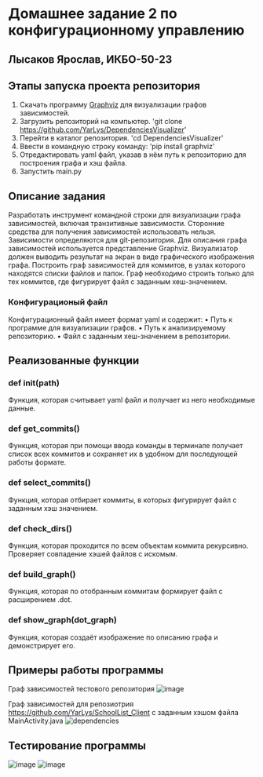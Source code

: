 # Домашнее задание 2 по конфигурационному управлению
## Лысаков Ярослав, ИКБО-50-23
## Этапы запуска проекта репозитория
1. Скачать программу [Graphviz](https://graphviz.org/download/) для визуализации графов зависимостей.
2. Загрузить репозиторий на компьютер. 'git clone https://github.com/YarLys/DependenciesVisualizer'
3. Перейти в каталог репозитория. 'cd DependenciesVisualizer'
4. Ввести в командную строку команду: 'pip install graphviz'
5. Отредактировать yaml файл, указав в нём путь к репозиторию для построения графа и хэш файла.
6. Запустить main.py 

## Описание задания
Разработать инструмент командной строки для визуализации графа зависимостей, включая транзитивные зависимости. Сторонние средства для получения зависимостей использовать нельзя.
Зависимости определяются для git-репозитория. Для описания графа зависимостей используется представление Graphviz. Визуализатор должен выводить результат на экран в виде графического изображения графа.
Построить граф зависимостей для коммитов, в узлах которого находятся списки файлов и папок. Граф необходимо строить только для тех коммитов, где фигурирует файл с заданным хеш-значением.

### Конфигурационый файл
Конфигурационный файл имеет формат yaml и содержит:
• Путь к программе для визуализации графов.
• Путь к анализируемому репозиторию.
• Файл с заданным хеш-значением в репозитории.

## Реализованные функции
### def init(path)
Функция, которая считывает yaml файл и получает из него необходимые данные.
### def get_commits()
Функция, которая при помощи ввода команды в терминале получает список всех коммитов и сохраняет их в удобном для последующей работы формате.
### def select_commits()
Функция, которая отбирает коммиты, в которых фигурирует файл с заданным хэш значением.
### def check_dirs()
Функция, которая проходится по всем объектам коммита рекурсивно. Проверяет совпадение хэшей файлов с искомым.
### def build_graph()
Функция, которая по отобранным коммитам формирует файл с расширением .dot.
### def show_graph(dot_graph)
Функция, которая создаёт изображение по описанию графа и демонстрирует его.

## Примеры работы программы
Граф зависимостей тестового репозитория
![image](https://github.com/user-attachments/assets/f08d63fb-6537-4fa1-89a5-c9f9fbc65642)

Граф зависимостей для репозиотрия https://github.com/YarLys/SchoolList_Client с заданным хэшом файла MainActivity.java
![dependencies](https://github.com/user-attachments/assets/e34b3275-daed-4a53-adbc-6b05b7b5b543)

## Тестирование программы
![image](https://github.com/user-attachments/assets/d756d2f1-3b76-44e0-83da-06ee6c047843)
![image](https://github.com/user-attachments/assets/a77be8c5-6dd5-4cf2-88ea-fbbb61f7837b)
